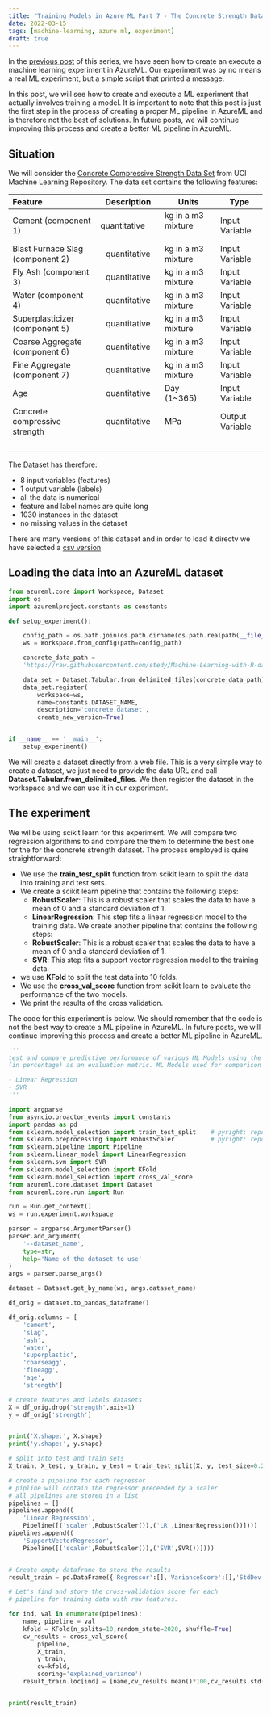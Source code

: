 ```yaml
---
title: "Training Models in Azure ML Part 7 - The Concrete Strength Dataset"
date: 2022-03-15
tags: [machine-learning, azure ml, experiment]
draft: true
---
```


In the [previous post](/post/azureml_training/) of this series, we have seen how to create an execute a machine learning experiment in AzureML. Our experiment was by no means a real ML experiment, but a simple script that printed a message.

In this post, we will see how to create and execute a ML experiment that actually involves training a model. It is important to note that this post is just the first step in the process of creating a proper ML pipeline in AzureML and is therefore not the best of solutions. In future posts, we will continue improving this process and create a better ML pipeline in AzureML.

## Situation

We will consider the [Concrete Compressive Strength Data Set](https://archive.ics.uci.edu/ml/datasets/concrete+compressive+strength) from UCI Machine Learning Repository. The data set contains the following features:

| Feature | Description    | Units | Type |
|:--------|:--------------:| ----- | ---- |
|Cement (component 1)&nbsp; &nbsp; &nbsp; &nbsp; &nbsp; | &nbsp; &nbsp; &nbsp; &nbsp; &nbsp; quantitative&nbsp; &nbsp; &nbsp; &nbsp; &nbsp;  | kg in a m3 mixture &nbsp; &nbsp; &nbsp; &nbsp; &nbsp; | Input Variable|
|Blast Furnace Slag (component 2) | quantitative | kg in a m3 mixture | Input Variable|
|Fly Ash (component 3) | quantitative | kg in a m3 mixture | Input Variable
|Water (component 4) | quantitative | kg in a m3 mixture | Input Variable|
|Superplasticizer (component 5) | quantitative | kg in a m3 mixture | Input Variable|
|Coarse Aggregate (component 6) | quantitative | kg in a m3 mixture | Input Variable|
|Fine Aggregate (component 7) | quantitative | kg in a m3 mixture | Input Variable|
|Age | quantitative | Day (1~365) | Input Variable|
|Concrete compressive strength | quantitative | MPa | Output Variable|
|&nbsp; &nbsp;|  |  |  |

The Dataset has therefore:

- 8 input variables (features)
- 1 output variable (labels)
- all the data is numerical
- feature and label names are quite long
- 1030 instances in the dataset
- no missing values in the dataset

There are many versions of this dataset and in order to load it directv we have selected a [csv version](https://raw.githubusercontent.com/stedy/Machine-Learning-with-R-datasets/master/concrete.csv)

## Loading the data into an AzureML dataset

```python
from azureml.core import Workspace, Dataset
import os
import azuremlproject.constants as constants

def setup_experiment():

    config_path = os.path.join(os.path.dirname(os.path.realpath(__file__)), '.azureml')
    ws = Workspace.from_config(path=config_path)

    concrete_data_path = 
    'https://raw.githubusercontent.com/stedy/Machine-Learning-with-R-datasets/master/concrete.csv'

    data_set = Dataset.Tabular.from_delimited_files(concrete_data_path)
    data_set.register(
        workspace=ws,
        name=constants.DATASET_NAME,
        description='concrete dataset',
        create_new_version=True)


if __name__ == '__main__':
    setup_experiment()
```

We will create a dataset directly from a web file. This is a very simple way to create a dataset, we just need to provide the data URL and call **Dataset.Tabular.from_delimited_files**. We then register the dataset in the workspace and we can use it in our experiment.

## The experiment

We wil be using scikit learn for this experiment. We will compare two regression algorithms to and compare the them to determine the best one for the for the concrete strength dataset. The process employed is quire straightforward:

- We use the **train_test_split** function from scikit learn to split the data into training and test sets.
- We create a scikit learn pipeline that contains the following steps:
  - **RobustScaler**: This is a robust scaler that scales the data to have a mean of 0 and a standard deviation of 1.
  - **LinearRegression**: This step fits a linear regression model to the training data.
We create another pipeline that contains the following steps:
  - **RobustScaler**: This is a robust scaler that scales the data to have a mean of 0 and a standard deviation of 1.
  - **SVR**: This step fits a support vector regression model to the training data.
- we use **KFold** to split the test data into 10 folds.
- We use the **cross_val_score** function from scikit learn to evaluate the performance of the two models.
- We print the results of the cross validation.

The code for this experiment is below. We should remember that the code is not the best way to create a ML pipeline in AzureML. In future posts, we will continue improving this process and create a better ML pipeline in AzureML.

```python
'''
test and compare predictive performance of various ML Models using the amount of explained variance 
(in percentage) as an evaluation metric. ML Models used for comparison are:

- Linear Regression
- SVR
'''

import argparse
from asyncio.proactor_events import constants
import pandas as pd
from sklearn.model_selection import train_test_split    # pyright: reportMissingImports=false
from sklearn.preprocessing import RobustScaler          # pyright: reportMissingImports=false
from sklearn.pipeline import Pipeline
from sklearn.linear_model import LinearRegression
from sklearn.svm import SVR
from sklearn.model_selection import KFold
from sklearn.model_selection import cross_val_score
from azureml.core.dataset import Dataset
from azureml.core.run import Run

run = Run.get_context()
ws = run.experiment.workspace

parser = argparse.ArgumentParser()
parser.add_argument(
    '--dataset_name',
    type=str,
    help='Name of the dataset to use'
)
args = parser.parse_args()

dataset = Dataset.get_by_name(ws, args.dataset_name)

df_orig = dataset.to_pandas_dataframe()

df_orig.columns = [
    'cement',
    'slag',
    'ash',
    'water',
    'superplastic',
    'coarseagg',
    'fineagg',
    'age',
    'strength']

# create features and labels datasets
X = df_orig.drop('strength',axis=1)
y = df_orig['strength']


print('X.shape:', X.shape)
print('y.shape:', y.shape)

# split into test and train sets
X_train, X_test, y_train, y_test = train_test_split(X, y, test_size=0.2, random_state=42)

# create a pipeline for each regressor
# pipline will contain the regressor preceeded by a scaler
# all pipelines are stored in a list
pipelines = []
pipelines.append((
    'Linear Regression',
    Pipeline([('scaler',RobustScaler()),('LR',LinearRegression())])))
pipelines.append((
    'SupportVectorRegressor',
    Pipeline([('scaler',RobustScaler()),('SVR',SVR())])))


# Create empty dataframe to store the results
result_train = pd.DataFrame({'Regressor':[],'VarianceScore':[],'StdDev':[]})

# Let's find and store the cross-validation score for each
# pipeline for training data with raw features.

for ind, val in enumerate(pipelines):
    name, pipeline = val
    kfold = KFold(n_splits=10,random_state=2020, shuffle=True)
    cv_results = cross_val_score(
        pipeline,
        X_train,
        y_train,
        cv=kfold,
        scoring='explained_variance')
    result_train.loc[ind] = [name,cv_results.mean()*100,cv_results.std()*100]


print(result_train)
```
